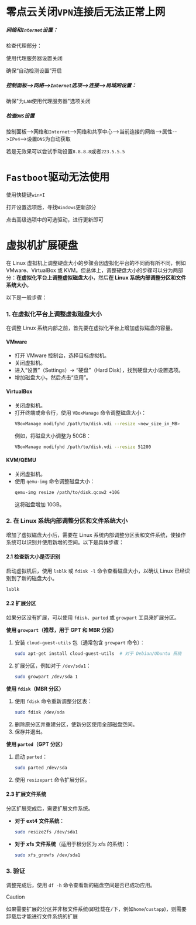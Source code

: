 # 零点云关闭`VPN`连接后无法正常上网

##### 网络和`Internet`设置：

检查代理部分：

使用代理服务器设置关闭

确保“自动检测设置”开启

##### 控制面板-->网络-->`Internet`选项-->连接-->局域网设置：

确保"为`LAN`使用代理服务器"选项关闭

##### 检查`DNS`设置

控制面板-->网络和`Internet`-->网络和共享中心-->当前连接的网络-->属性-->`IPv4`-->设置`DNS`为自动获取

若是无效果可以尝试手动设置`8.8.8.8`或者`223.5.5.5`



# `Fastboot`驱动无法使用

使用快捷键`win+I`

打开设置选项后，寻找`Windows`更新部分

点击高级选项中的可选驱动，进行更新即可



# 虚拟机扩展硬盘



在 Linux 虚拟机上调整硬盘大小的步骤会因虚拟化平台的不同而有所不同，例如 VMware、VirtualBox 或 KVM。但总体上，调整硬盘大小的步骤可以分为两部分：**在虚拟化平台上调整虚拟磁盘大小**，然后**在 Linux 系统内部调整分区和文件系统大小**。

以下是一般步骤：

### 1. 在虚拟化平台上调整虚拟磁盘大小

在调整 Linux 系统内部之前，首先要在虚拟化平台上增加虚拟磁盘的容量。

#### VMware
- 打开 VMware 控制台，选择目标虚拟机。
- 关闭虚拟机。
- 进入“设置”（Settings）-> “硬盘”（Hard Disk），找到硬盘大小设置选项。
- 增加磁盘大小，然后点击“应用”。

#### VirtualBox
- 关闭虚拟机。
- 打开终端或命令行，使用 `VBoxManage` 命令调整磁盘大小：
  ```bash
  VBoxManage modifyhd /path/to/disk.vdi --resize <new_size_in_MB>
  ```
  例如，将磁盘大小调整为 50GB：
  ```bash
  VBoxManage modifyhd /path/to/disk.vdi --resize 51200
  ```

#### KVM/QEMU
- 关闭虚拟机。
- 使用 `qemu-img` 命令调整磁盘大小：
  ```bash
  qemu-img resize /path/to/disk.qcow2 +10G
  ```
  这将磁盘增加 10GB。

### 2. 在 Linux 系统内部调整分区和文件系统大小

增加了虚拟磁盘大小后，需要在 Linux 系统内部调整分区表和文件系统，使操作系统可以识别并使用新增的空间。以下是具体步骤：

#### 2.1 检查新大小是否识别

启动虚拟机后，使用 `lsblk` 或 `fdisk -l` 命令查看磁盘大小，以确认 Linux 已经识别到了新的磁盘大小。

```bash
lsblk
```

#### 2.2 扩展分区

如果分区没有扩展，可以使用 `fdisk`、`parted` 或 `growpart` 工具来扩展分区。

**使用 `growpart`（推荐，用于 GPT 和 MBR 分区）**
1. 安装 `cloud-guest-utils` 包（通常包含 `growpart` 命令）：
   ```bash
   sudo apt-get install cloud-guest-utils  # 对于 Debian/Ubuntu 系统
   ```
2. 扩展分区，例如对于 `/dev/sda1`：
   ```bash
   sudo growpart /dev/sda 1
   ```

**使用 `fdisk`（MBR 分区）**
1. 使用 `fdisk` 命令重新调整分区表：
   ```bash
   sudo fdisk /dev/sda
   ```
2. 删除原分区并重建分区，使新分区使用全部磁盘空间。
3. 保存并退出。

**使用 `parted`（GPT 分区）**
1. 启动 `parted`：
   ```bash
   sudo parted /dev/sda
   ```
2. 使用 `resizepart` 命令扩展分区。

#### 2.3 扩展文件系统

分区扩展完成后，需要扩展文件系统。

- **对于 ext4 文件系统**：
  ```bash
  sudo resize2fs /dev/sda1
  ```

- **对于 xfs 文件系统**（适用于根分区为 xfs 的系统）：
  ```bash
  sudo xfs_growfs /dev/sda1
  ```

### 3. 验证

调整完成后，使用 `df -h` 命令查看新的磁盘空间是否已成功应用。

> [!caution]
>
> 如果需要扩展的分区并非根文件系统(即挂载在`/`下，例如`home`/`custapp`)，则需要卸载后才能进行文件系统的扩展























































